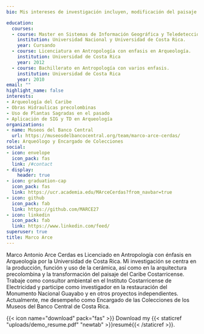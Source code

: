 ```yaml
---
bio: Mis intereses de investigación incluyen, modificación del paisaje en epoca       precolobina, uso de plantas sagradas en el pasado y obras hidraulicas precolombinas. 

education:
  courses:
  - course: Master en Sistemas de Información Geográfica y Teledetección.
    institution: Universidad Nacional y Universidad de Costa Rica.
    year: Cursando
  - course: Licenciatura en Antropología con enfasis en Arqueología.
    institution: Universidad de Costa Rica
    year: 2012
  - course: Bachillerato en Antropología con varios enfasis.
    institution: Universidad de Costa Rica
    year: 2010
email: ""
highlight_name: false
interests:
- Arqueología del Caribe
- Obras Hidraulicas precolombinas
- Uso de Plantas Sagradas en el pasado
- Aplicación de SIG y TD en Arqueología
organizations:
- name: Museos del Banco Central
  url: https://museosdelbancocentral.org/team/marco-arce-cerdas/
role: Arqueólogo y Encargado de Colecciones
social:
- icon: envelope
  icon_pack: fas
  link: /#contact
- display:
    header: true
- icon: graduation-cap
  icon_pack: fas
  link: https://ucr.academia.edu/MArceCerdas?from_navbar=true
- icon: github
  icon_pack: fab
  link: https://github.com/MARCE27
- icon: linkedin
  icon_pack: fab
  link: https://www.linkedin.com/feed/
superuser: true
title: Marco Arce
---
```


Marco Antonio Arce Cerdas es Licenciado en Antropología con énfasis en Arqueología por la Universidad de Costa Rica. Mi investigación se centra en la producción, función y uso de la cerámica, así como en la arquitectura precolombina y la transformación del paisaje del Caribe Costarricense. 
Trabaje como consultor ambiental en el Instituto Costarricense de Electricidad y participe como investigador en la restauración del Monumento Nacional Guayabo y en otros proyectos independientes. Actualmente, me desempeño como Encargado de las Colecciones de los Museos del Banco Central de Costa Rica.

{{< icon name="download" pack="fas" >}} Download my {{< staticref "uploads/demo_resume.pdf" "newtab" >}}resumé{{< /staticref >}}.
